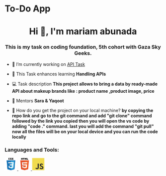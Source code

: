# To-Do App

<h1 align="center">Hi 👋, I'm mariam abunada</h1>
<h3 align="center">This is my task on coding foundation, 5th cohort with Gaza Sky Geeks.</h3>

- 🔭 I’m currently working on [API Task](https://gsg-cf05.github.io/api-task-mariamabunada/)

- 🌱 This Task enhances learning **Handling APIs**

- 💻 Task description **This project allows to bring a data by ready-made API about makeup brands like : product name ,product image, price**


- 🤝 Mentors **Sara & Yaqoot**

- 💬 How do you get the project on your local machine? **by copying the repo link and go to the git command and add "git clone" command followed by the link you copied then you will open the vs code by adding "code ." command. last you will add the command "git pull" now all the files will be on your local device and you can run the code locally**


<h3 align="left">Languages and Tools:</h3>
<p align="left"> <a href="https://www.w3schools.com/css/" target="_blank" rel="noreferrer"> <img src="https://raw.githubusercontent.com/devicons/devicon/master/icons/css3/css3-original-wordmark.svg" alt="css3" width="40" height="40"/> </a> <a href="https://www.w3.org/html/" target="_blank" rel="noreferrer"> <img src="https://raw.githubusercontent.com/devicons/devicon/master/icons/html5/html5-original-wordmark.svg" alt="html5" width="40" height="40"/> </a> <a href="https://developer.mozilla.org/en-US/docs/Web/JavaScript" target="_blank" rel="noreferrer"> <img src="https://raw.githubusercontent.com/devicons/devicon/master/icons/javascript/javascript-original.svg" alt="javascript" width="40" height="40"/> </a> </p>

